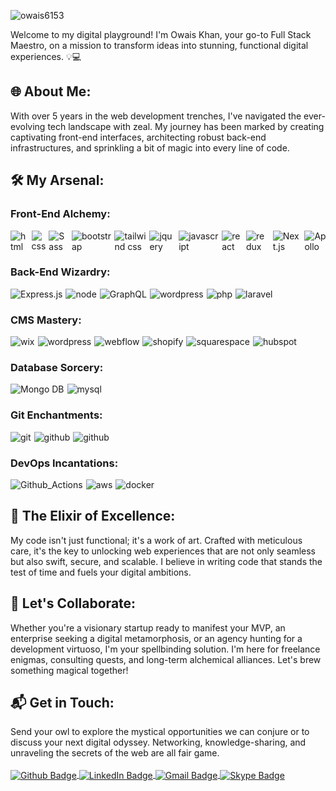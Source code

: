 <p align="left"> <img src="https://komarev.com/ghpvc/?username=owais6153&label=Profile%20views&color=0e75b6&style=flat" alt="owais6153" /> </p>
Welcome to my digital playground! I'm Owais Khan, your go-to Full Stack Maestro, on a mission to transform ideas into stunning, functional digital experiences. 💡💻

<h2>🌐 About Me:</h2>
With over 5 years in the web development trenches, I've navigated the ever-evolving tech landscape with zeal. My journey has been marked by creating captivating front-end interfaces, architecting robust back-end infrastructures, and sprinkling a bit of magic into every line of code.

<h2>🛠️ My Arsenal:</h2>
<h3>Front-End Alchemy:</h3>
<div style="display: flex; gap: 5px;">
<img src="https://img.shields.io/badge/-HTML5-E34F26?style=for-the-badge&logo=html5&logoColor=white" alt="html">
<img src="https://img.shields.io/badge/-CSS3-1572B6?style=for-the-badge&logo=css3" alt="css">
<img src="https://img.shields.io/badge/-Sass-CC6699?style=for-the-badge&logo=sass&logoColor=white" alt="Sass">
<img src="https://img.shields.io/badge/-Bootstrap-563D7C?style=for-the-badge&logo=bootstrap" alt="bootstrap">
<img src="https://img.shields.io/badge/-Tailwind-222?style=for-the-badge&logo=tailwindcss" alt="tailwind css">
<img src="https://img.shields.io/badge/jQuery-0769AD?style=for-the-badge&logo=jquery&logoColor=white" alt="jquery">
<img src="https://img.shields.io/badge/-JavaScript-black?style=for-the-badge&logo=javascript" alt="javascript">
<img src="https://img.shields.io/badge/-React-black?style=for-the-badge&logo=react" alt="react">
<img src="https://img.shields.io/badge/-Redux-764ABC?style=for-the-badge&logo=redux" alt="redux">
<img src="https://img.shields.io/badge/-Nextjs-556070?style=for-the-badge&logo=Next.js&logoColor=white" alt="Next.js">
<img alt="Apollo" src="https://img.shields.io/badge/-Apollo%20GraphQL-311C87?style=for-the-badge&logo=apollo-graphql&logoColor=white" />
</div>
<h3>Back-End Wizardry:</h3>
<div style="display: flex; gap: 5px;">
<img src="https://img.shields.io/badge/-Express-black?style=for-the-badge&logo=express" alt="Express.js">
<img src="https://img.shields.io/badge/-Node%20JS-80ae3b?style=for-the-badge&logoColor=white&logo=Node.js" alt="node">
<img alt="GraphQL" src="https://img.shields.io/badge/-GraphQL-E10098?style=for-the-badge&logo=graphql&logoColor=white" />
<img src="https://img.shields.io/badge/-Wordpress%20Backend-00749c?style=for-the-badge&logo=wordpress&logoColor=white" alt="wordpress">
  <img src="https://img.shields.io/badge/-Php-black?style=for-the-badge&logo=Php" alt="php">
<img src="https://img.shields.io/badge/-Laravel-E34F26?style=for-the-badge&logo=laravel&logoColor=white" alt="laravel">
</div>
<h3>CMS Mastery:</h3>
<div style="display: flex; gap: 5px;">
<img src="https://img.shields.io/badge/-WIX-black?style=for-the-badge&logo=wix" alt="wix">
<img src="https://img.shields.io/badge/-Wordpress-00749c?style=for-the-badge&logo=wordpress&logoColor=white" alt="wordpress">
<img src="https://img.shields.io/badge/-Webflow-black?style=for-the-badge&logo=webflow" alt="webflow">
<img src="https://img.shields.io/badge/-shopify-95bf47?style=for-the-badge&logoColor=white&logo=shopify" alt="shopify">
<img src="https://img.shields.io/badge/-squarespace-black?style=for-the-badge&logo=squarespace" alt="squarespace">
<img src="https://img.shields.io/badge/-hubspot-ff7e5e?style=for-the-badge&logoColor=white&logo=hubspot" alt="hubspot">
</div>
<h3>Database Sorcery:</h3>

<div style="display: flex; gap: 5px;">
  <img src="https://img.shields.io/badge/-Mongo%20db-45a33d?style=for-the-badge&logoColor=white&logo=mongodb" alt="Mongo DB">
<img src="https://img.shields.io/badge/-MySQL-black?style=for-the-badge&logo=mysql" alt="mysql">
</div>
<h3>Git Enchantments:</h3>
<div style="display: flex; gap: 5px;">
<img src="https://img.shields.io/badge/-Git-f15536?style=for-the-badge&logoColor=white&logo=git" alt="git">
<img src="https://img.shields.io/badge/-github-black?style=for-the-badge&logoColor=white&logo=github" alt="github">
<img src="https://img.shields.io/badge/-bitbucket-black?style=for-the-badge&logoColor=white&logo=bitbucket" alt="github">
</div>
<h3>DevOps Incantations:</h3>
<div style="display: flex; gap: 5px;">
<img src="https://img.shields.io/badge/-Github_Actions-2088FF?style=for-the-badge&logo=github-actions&logoColor=white" alt="Github_Actions">
<img src="https://img.shields.io/badge/Amazon%20AWS-232F3E?style=for-the-badge&logo=amazon-aws" alt="aws">
<img src="https://img.shields.io/badge/-docker-0db7ed?style=for-the-badge&logoColor=white&logo=docker" alt="docker">
</div>


<h2>💎 The Elixir of Excellence:</h2>
My code isn't just functional; it's a work of art. Crafted with meticulous care, it's the key to unlocking web experiences that are not only seamless but also swift, secure, and scalable. I believe in writing code that stands the test of time and fuels your digital ambitions.

<h2>🤝 Let's Collaborate:</h2>
Whether you're a visionary startup ready to manifest your MVP, an enterprise seeking a digital metamorphosis, or an agency hunting for a development virtuoso, I'm your spellbinding solution. I'm here for freelance enigmas, consulting quests, and long-term alchemical alliances. Let's brew something magical together!

<h2>📬 Get in Touch:</h2>
Send your owl to explore the mystical opportunities we can conjure or to discuss your next digital odyssey. Networking, knowledge-sharing, and unraveling the secrets of the web are all fair game.
<br/><br />
<a href="https://github.com/owais6153"  align="center">
  <img  align="center" src="https://img.shields.io/badge/GitHub-%2312100E?style=for-the-badge&logo=Github&logoColor=white" alt="Github Badge"/>
</a>
<a href="https://www.linkedin.com/in/owais6153/"  align="center">
  <img align="center" src="https://img.shields.io/badge/LinkedIn-blue?style=for-the-badge&logo=linkedin&logoColor=white" alt="LinkedIn Badge"/>
</a>
  <a href="mailto:owais6153@gmail.com"  align="center">
  <img  align="center" src="https://img.shields.io/badge/Email-red?style=for-the-badge&logo=gmail&logoColor=white" alt="Gmail Badge"/>
</a>
<a href="https://join.skype.com/invite/v1ooCh7XlUdU"  align="center">
  <img  align="center" src="https://img.shields.io/badge/-Skype-00aff0?style=for-the-badge&logo=skype&logoColor=white" alt="Skype Badge"/>
</a>
